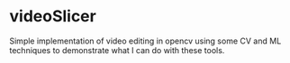 # videoSlicer
Simple implementation of video editing in opencv using some CV and ML techniques to demonstrate what I can do with these tools.
